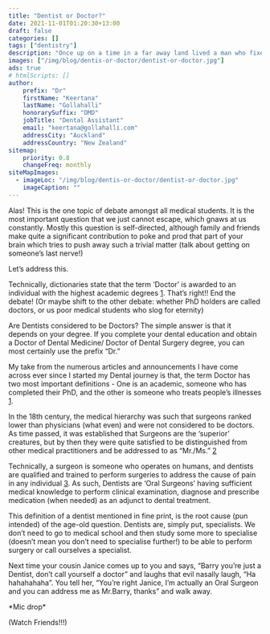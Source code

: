 ```yaml
---
title: "Dentist or Doctor?"
date: 2021-11-01T01:20:30+13:00
draft: false
categories: []
tags: ["dentistry"]
description: "Once up on a time in a far away land lived a man who fixed teeth for a living. One day a passerby stopped to ask his neighbour, \"Who is that guy?\". \"He is a Dentist\", the neighbour replied"
images: ["/img/blog/dentis-or-doctor/dentist-or-doctor.jpg"]
ads: true
# htmlScripts: []
author:
    prefix: "Dr"
    firstName: "Keertana"
    lastName: "Gollahalli"
    honorarySuffix: "DMD"
    jobTitle: "Dental Assistant"
    email: "keertana@gollahalli.com"
    addressCity: "Auckland"
    addressCountry: "New Zealand"
sitemap:
    priority: 0.8
    changeFreq: monthly
siteMapImages:
  - imageLoc: "/img/blog/dentis-or-doctor/dentist-or-doctor.jpg"
    imageCaption: ""
---
```


Alas! This is the one topic of debate amongst all medical students. It is the most important question that we just cannot escape, which gnaws at us constantly. Mostly this question is self-directed, although family and friends make quite a significant contribution to poke and prod that part of your brain which tries to push away such a trivial matter (talk about getting on someone’s last nerve!) 

Let’s address this.  

Technically, dictionaries state that the term ‘Doctor’ is awarded to an individual with the highest academic degrees [1]. That’s right!! End the debate! (Or maybe shift to the other debate: whether PhD holders are called doctors, or us poor medical students who slog for eternity) 

Are Dentists considered to be Doctors? The simple answer is that it depends on your degree. If you complete your dental education and obtain a Doctor of Dental Medicine/ Doctor of Dental Surgery degree, you can most certainly use the prefix “Dr.” 

My take from the numerous articles and announcements I have come across ever since I started my Dental journey is that, the term Doctor has two most important definitions - One is an academic, someone who has completed their PhD, and the other is someone who treats people’s illnesses [1].  

In the 18th century, the medical hierarchy was such that surgeons ranked lower than physicians (what even) and were not considered to be doctors. As time passed, it was established that Surgeons are the ‘superior’ creatures, but by then they were quite satisfied to be distinguished from other medical practitioners and be addressed to as “Mr./Ms.” [2] 

Technically, a surgeon is someone who operates on humans, and dentists are qualified and trained to perform surgeries to address the cause of pain in any individual [3]. As such, Dentists are ‘Oral Surgeons’ having sufficient medical knowledge to perform clinical examination, diagnose and prescribe medication (when needed) as an adjunct to dental treatment.  

This definition of a dentist mentioned in fine print, is the root cause (pun intended) of the age-old question. Dentists are, simply put, specialists. We don’t need to go to medical school and then study some more to specialise (doesn’t mean you don’t need to specialise further!) to be able to perform surgery or call ourselves a specialist.  

Next time your cousin Janice comes up to you and says, “Barry you’re just a Dentist, don’t call yourself a doctor” and laughs that evil nasally laugh, “Ha hahahahaha”. You tell her, “You’re right Janice, I’m actually an Oral Surgeon and you can address me as Mr.Barry, thanks” and walk away.  

\*Mic drop\*

(Watch Friends!!!)

[1]: https://www.merriam-webster.com/dictionary/doctor
[2]: https://www.ncbi.nlm.nih.gov/pmc/articles/PMC1119265/ 
[3]: https://www.merriam-webster.com/dictionary/surgery 